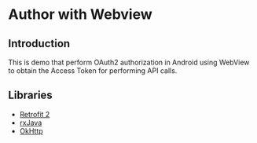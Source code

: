 # Author with Webview
## Introduction
This is demo that perform OAuth2 authorization in Android using WebView to obtain the Access Token for performing API calls.
## Libraries
- [Retrofit 2](https://square.github.io/retrofit/)
- [rxJava](https://github.com/ReactiveX/RxAndroid)
- [OkHttp](http://square.github.io/okhttp/)


